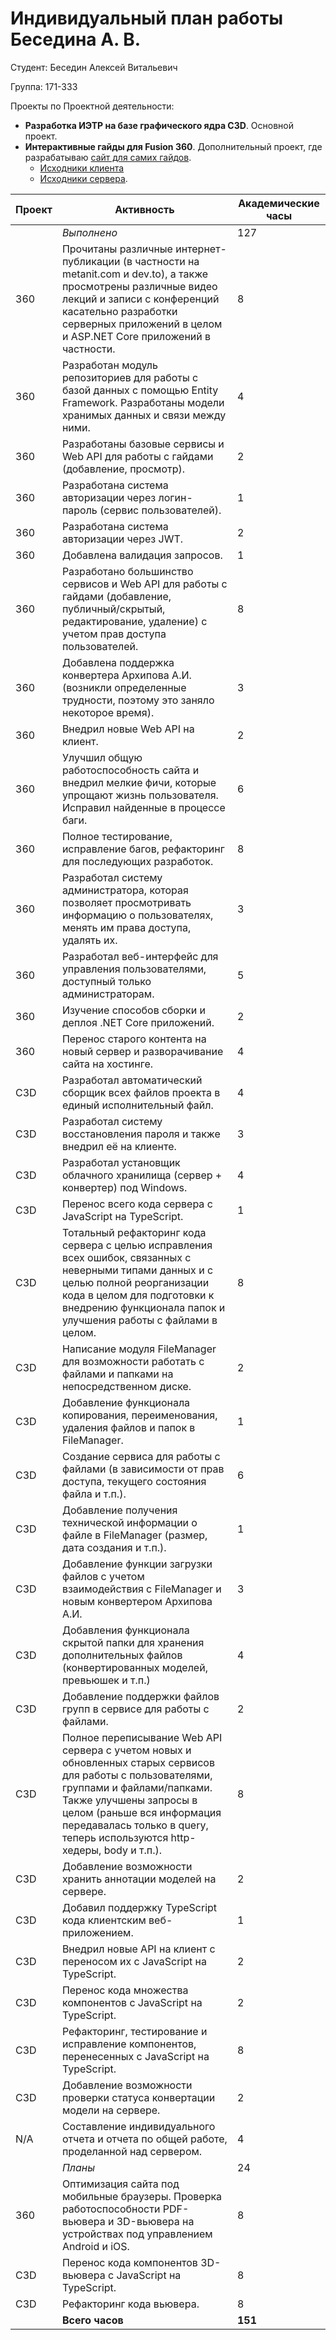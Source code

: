 #  **Индивидуальный план работы Беседина А. В.** 

Студент: Беседин Алексей Витальевич

Группа: 171-333

Проекты по Проектной деятельности:
- **Разработка ИЭТР на базе графического ядра C3D**. Основной проект.
- **Интерактивные гайды для Fusion 360**. Дополнительный проект, где разрабатываю [сайт для самих гайдов](http://fusion.mpu-cloud.ru/).
    - [Исходники клиента](https://github.com/besedinalex/guides-fusion360-client)
    - [Исходники сервера](https://github.com/besedinalex/guides-fusion360-server).

|Проект|Активность|Академические часы|
|-|-|-|
||*Выполнено*|127|
|360|Прочитаны различные интернет-публикации (в частности на metanit.com и dev.to), а также просмотрены различные видео лекций и записи с конференций касательно разработки серверных приложений в целом и ASP.NET Core приложений в частности.|8|
|360|Разработан модуль репозиториев для работы с базой данных с помощью Entity Framework. Разработаны модели хранимых данных и связи между ними.|4|
|360|Разработаны базовые сервисы и Web API для работы с гайдами (добавление, просмотр).|2|
|360|Разработана система авторизации через логин-пароль (сервис пользователей).|1|
|360|Разработана система авторизации через JWT.|2|
|360|Добавлена валидация запросов.|1|
|360|Разработано большинство сервисов и Web API для работы с гайдами (добавление, публичный/скрытый, редактирование, удаление) с учетом прав доступа пользователей.|8|
|360|Добавлена поддержка конвертера Архипова А.И. (возникли определенные трудности, поэтому это заняло некоторое время).|3|
|360|Внедрил новые Web API на клиент.|2|
|360|Улучшил общую работоспособность сайта и внедрил мелкие фичи, которые упрощают жизнь пользователя. Исправил найденные в процессе баги.|6|
|360|Полное тестирование, исправление багов, рефакторинг для последующих разработок.|8|
|360|Разработал систему администратора, которая позволяет просмотривать информацию о пользователях, менять им права доступа, удалять их.|3|
|360|Разработал веб-интерфейс для управления пользователями, доступный только администраторам.|5|
|360|Изучение способов сборки и деплоя .NET Core приложений. |2|
|360|Перенос старого контента на новый сервер и разворачивание сайта на хостинге.|4|
|C3D|Разработал автоматический сборщик всех файлов проекта в единый исполнительный файл.|4|
|C3D|Разработал систему восстановления пароля и также внедрил её на клиенте.|3|
|C3D|Разработал установщик облачного хранилища (сервер + конвертер) под Windows.|4|
|C3D|Перенос всего кода сервера с JavaScript на TypeScript.|1|
|C3D|Тотальный рефакторинг кода сервера с целью исправления всех ошибок, связанных с неверными типами данных и с целью полной реорганизации кода в целом для подготовки к внедрению функционала папок и улучшения работы с файлами в целом.|8|
|C3D|Написание модуля FileManager для возможности работать с файлами и папками на непосредственном диске.|2|
|C3D|Добавление функционала копирования, переименования, удаления файлов и папок в FileManager.|1|
|C3D|Создание сервиса для работы с файлами (в зависимости от прав доступа, текущего состояния файла и т.п.).|6|
|C3D|Добавление получения технической информации о файле в FileManager (размер, дата создания и т.п.).|1|
|C3D|Добавление функции загрузки файлов с учетом взаимодействия с FileManager и новым конвертером Архипова А.И.|3|
|C3D|Добавления функционала скрытой папки для хранения дополнительных файлов (конвертированных моделей, превьюшек и т.п.)|4|
|C3D|Добавление поддержки файлов групп в сервисе для работы с файлами.|2|
|C3D|Полное переписывание Web API сервера с учетом новых и обновленных старых сервисов для работы с пользователями, группами и файлами/папками. Также улучшены запросы в целом (раньше вся информация передавалась только в query, теперь используются http-хедеры, body и т.п.).|8|
|C3D|Добавление возможности хранить аннотации моделей на сервере.|2|
|C3D|Добавил поддержку TypeScript кода клиентским веб-приложением.|1|
|C3D|Внедрил новые API на клиент с переносом их с JavaScript на TypeScript.|2|
|C3D|Перенос кода множества компонентов с JavaScript на TypeScript.|2|
|C3D|Рефакторинг, тестирование и исправление компонентов, перенесенных с JavaScript на TypeScript.|8|
|C3D|Добавление возможности проверки статуса конвертации модели на сервере.|2|
|N/A|Составление индивидуального отчета и отчета по общей работе, проделанной над сервером.|4|
||*Планы*|24|
|360|Оптимизация сайта под мобильные браузеры. Проверка работоспособности PDF-вьювера и 3D-вьювера на устройствах под управлением Android и iOS.|8|
|C3D|Перенос кода компонентов 3D-вьювера с JavaScript на TypeScript.|8|
|C3D|Рефакторинг кода вьювера.|8|
||**Всего часов**|**151**|